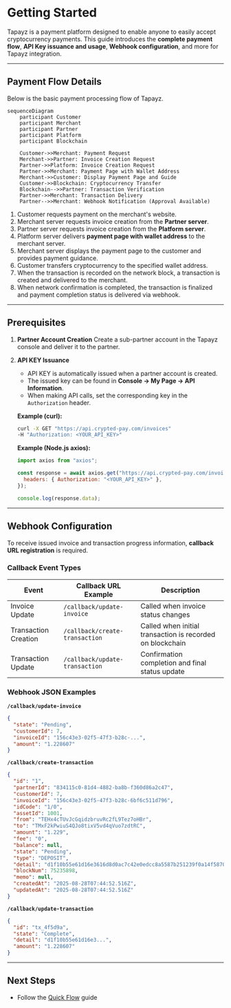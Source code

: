 # Getting Started

Tapayz is a payment platform designed to enable anyone to easily accept cryptocurrency payments.
This guide introduces the **complete payment flow**, **API Key issuance and usage**, **Webhook configuration**, and more for Tapayz integration.

---

## Payment Flow Details

Below is the basic payment processing flow of Tapayz.

```mermaid
sequenceDiagram
    participant Customer
    participant Merchant
    participant Partner
    participant Platform
    participant Blockchain

    Customer->>Merchant: Payment Request
    Merchant->>Partner: Invoice Creation Request
    Partner->>Platform: Invoice Creation Request
    Partner->>Merchant: Payment Page with Wallet Address
    Merchant->>Customer: Display Payment Page and Guide
    Customer->>Blockchain: Cryptocurrency Transfer
    Blockchain-->>Partner: Transaction Verification
    Partner->>Merchant: Transaction Delivery
    Partner-->>Merchant: Webhook Notification (Approval Available)
```

1. Customer requests payment on the merchant's website.
2. Merchant server requests invoice creation from the **Partner server**.
3. Partner server requests invoice creation from the **Platform server**.
4. Platform server delivers **payment page with wallet address** to the merchant server.
5. Merchant server displays the payment page to the customer and provides payment guidance.
6. Customer transfers cryptocurrency to the specified wallet address.
7. When the transaction is recorded on the network block, a transaction is created and delivered to the merchant.
8. When network confirmation is completed, the transaction is finalized and payment completion status is delivered via webhook.

---

## Prerequisites

1. **Partner Account Creation**
   Create a sub-partner account in the Tapayz console and deliver it to the partner.

2. **API KEY Issuance**

   - API KEY is automatically issued when a partner account is created.
   - The issued key can be found in **Console → My Page → API Information**.
   - When making API calls, set the corresponding key in the `Authorization` header.

   **Example (curl):**

   ```bash
   curl -X GET "https://api.crypted-pay.com/invoices"
   -H "Authorization: <YOUR_API_KEY>"
   ```

   **Example (Node.js axios):**

   ```javascript
   import axios from "axios";

   const response = await axios.get("https://api.crypted-pay.com/invoices", {
     headers: { Authorization: "<YOUR_API_KEY>" },
   });

   console.log(response.data);
   ```

---

## Webhook Configuration

To receive issued invoice and transaction progress information, **callback URL registration** is required.

### Callback Event Types

| Event                | Callback URL Example           | Description                                               |
| -------------------- | ------------------------------ | --------------------------------------------------------- |
| Invoice Update       | `/callback/update-invoice`     | Called when invoice status changes                        |
| Transaction Creation | `/callback/create-transaction` | Called when initial transaction is recorded on blockchain |
| Transaction Update   | `/callback/update-transaction` | Confirmation completion and final status update           |

### Webhook JSON Examples

**`/callback/update-invoice`**

```json
{
  "state": "Pending",
  "customerId": 7,
  "invoiceId": "156c43e3-02f5-47f3-b28c-...",
  "amount": "1.228607"
}
```

**`/callback/create-transaction`**

```json
{
  "id": "1",
  "partnerId": "834115c0-81d4-4882-ba8b-f360d86a2c47",
  "customerId": 7,
  "invoiceId": "156c43e3-02f5-47f3-b28c-6bf6c511d796",
  "idCode": "1/0",
  "assetId": 1001,
  "from": "TEHx4cTUvJcGqidzbruvRc2fL9Tez7oHBr",
  "to": "TMxF2kPwiuS4QJo8tixV5vd4qVuo7zdtRC",
  "amount": "1.229",
  "fee": "0",
  "balance": null,
  "state": "Pending",
  "type": "DEPOSIT",
  "detail": "d1f10b55e61d16e3616d8d0ac7c42e0edcc8a5587b251239f0a14f587032cb18",
  "blockNum": 75235898,
  "memo": null,
  "createdAt": "2025-08-28T07:44:52.516Z",
  "updatedAt": "2025-08-28T07:44:52.516Z"
}
```

**`/callback/update-transaction`**

```json
{
  "id": "tx_4f5d9a",
  "state": "Complete",
  "detail": "d1f10b55e61d16e3...",
  "amount": "1.228607"
}
```

---

## Next Steps

- Follow the [Quick Flow](./quickflow.md) guide
